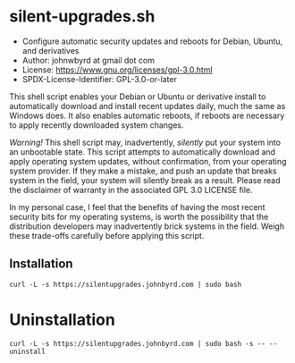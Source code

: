 # silent-upgrades.sh

- Configure automatic security updates and reboots for Debian, Ubuntu, and derivatives
- Author: johnwbyrd at gmail dot com
- License: https://www.gnu.org/licenses/gpl-3.0.html
- SPDX-License-Identifier: GPL-3.0-or-later

This shell script enables your Debian or Ubuntu or derivative install to automatically download and install recent updates daily, much the same as Windows does.  It also enables automatic reboots, if reboots are necessary to apply recently downloaded system changes.

*Warning!* This shell script may, inadvertently, *silently* put your system into an unbootable state.  This script attempts to automatically download and apply operating system updates, without confirmation, from your operating system provider.  If they make a mistake, and push an update that breaks system in the field, your system will silently break as a result.  Please read the disclaimer of warranty in the associated GPL 3.0 LICENSE file.

In my personal case, I feel that the benefits of having the most recent security bits for my operating systems, is worth the possibility that the distribution developers may inadvertently brick systems in the field.  Weigh these trade-offs carefully before applying this script.

## Installation
 
```
curl -L -s https://silentupgrades.johnbyrd.com | sudo bash
```

# Uninstallation

```
curl -L -s https://silentupgrades.johnbyrd.com | sudo bash -s -- --uninstall
```
